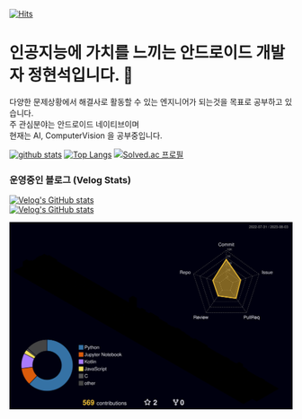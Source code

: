 [![Hits](https://hits.seeyoufarm.com/api/count/incr/badge.svg?url=https%3A%2F%2Fgithub.com%2Fhyuns66&count_bg=%2379C83D&title_bg=%23555555&icon=&icon_color=%23E7E7E7&title=hits&edge_flat=false)](https://hits.seeyoufarm.com)
# 인공지능에 가치를 느끼는 안드로이드 개발자 정현석입니다. 👋
다양한 문제상황에서 해결사로 활동할 수 있는 엔지니어가 되는것을 목표로 공부하고 있습니다.  
주 관심분야는 안드로이드 네이티브이며  
현재는 AI, ComputerVision 을 공부중입니다.   

<!--
**hyuns66/hyuns66** is a ✨ _special_ ✨ repository because its `README.md` (this file) appears on your GitHub profile.

Here are some ideas to get you started:


- 🔭 I’m currently working on ...
- 🌱 I’m currently learning ...
- 👯 I’m looking to collaborate on ...
- 🤔 I’m looking for help with ...
- 💬 Ask me about ...
- 📫 How to reach me: ...
- 😄 Pronouns: ...
- ⚡ Fun fact: ...
-->

[![github stats](https://github-readme-stats.vercel.app/api?username=hyuns66&show_icons=true&hide_border=true&theme=tokyonight)](https://github.com/hyuns66)
[![Top Langs](https://github-readme-stats.vercel.app/api/top-langs/?username=hyuns66&layout=compact)](https://github.com/hyuns66)
[![Solved.ac 프로필](http://mazassumnida.wtf/api/v2/generate_badge?boj=hyuns6677)](`https://solved.ac/hyuns6677`)  

### 운영중인 블로그 (Velog Stats)
[![Velog's GitHub stats](https://velog-readme-2.vercel.app/api/badge-stats?color=dark&name=renovatio_hyuns)](https://velog.io/@renovatio_hyuns)  
[![Velog's GitHub stats](https://velog-readme-stats.vercel.app/api?name=renovatio_hyuns&color=dark)](https://velog-readme-stats.vercel.app/api/redirect?name=renovatio_hyuns)

![](./profile-3d-contrib/profile-night-rainbow.svg)
